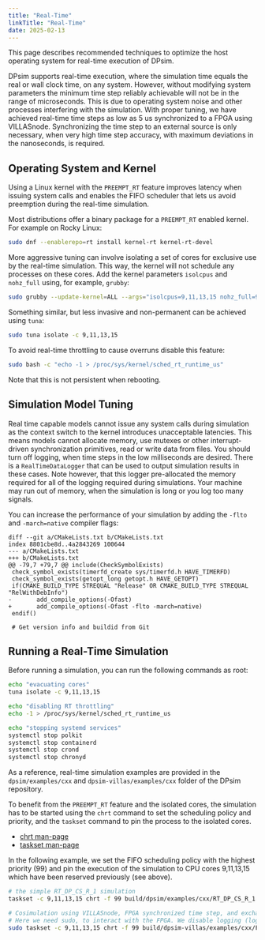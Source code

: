 ```yaml
---
title: "Real-Time"
linkTitle: "Real-Time"
date: 2025-02-13
---
```


This page describes recommended techniques to optimize the host operating system for real-time execution of DPsim.

DPsim supports real-time execution, where the simulation time equals the real or wall clock time, on any system.
However, without modifying system parameters the minimum time step reliably achievable will not be in the range of microseconds.
This is due to operating system noise and other processes interfering with the simulation.
With proper tuning, we have achieved real-time time steps as low as 5 us synchronized to a FPGA using VILLASnode.
Synchronizing the time step to an external source is only necessary, when very high time step accuracy, with maximum deviations in the nanoseconds, is required.


## Operating System and Kernel

Using a Linux kernel with the `PREEMPT_RT` feature improves latency when issuing system calls and enables the FIFO scheduler that lets us avoid preemption during the real-time simulation.

Most distributions offer a binary package for a `PREEMPT_RT` enabled kernel. For example on Rocky Linux:
```bash
sudo dnf --enablerepo=rt install kernel-rt kernel-rt-devel
```

More aggressive tuning can involve isolating a set of cores for exclusive use by the real-time simulation.
This way, the kernel will not schedule any processes on these cores.
Add the kernel parameters `isolcpus` and `nohz_full` using, for example, `grubby`:
```bash
sudo grubby --update-kernel=ALL --args="isolcpus=9,11,13,15 nohz_full=9,11,13,15"
```

Something similar, but less invasive and non-permanent can be achieved using `tuna`:
```bash
sudo tuna isolate -c 9,11,13,15
```

To avoid real-time throttling to cause overruns disable this feature:
```bash
sudo bash -c "echo -1 > /proc/sys/kernel/sched_rt_runtime_us"
```
Note that this is not persistent when rebooting.

## Simulation Model Tuning

Real time capable models cannot issue any system calls during simulation as the context switch to the kernel introduces unacceptable latencies.
This means models cannot allocate memory, use mutexes or other interrupt-driven synchronization primitives, read or write data from files.
You should turn off logging, when time steps in the low milliseconds are desired.
There is a `RealTimeDataLogger` that can be used to output simulation results in these cases.
Note however, that this logger pre-allocated the memory required for all of the logging required during simulations.
Your machine may run out of memory, when the simulation is long or you log too many signals.

You can increase the performance of your simulation by adding the `-flto` and  `-march=native` compiler flags:
```
diff --git a/CMakeLists.txt b/CMakeLists.txt
index 8801cbe8d..4a2843269 100644
--- a/CMakeLists.txt
+++ b/CMakeLists.txt
@@ -79,7 +79,7 @@ include(CheckSymbolExists)
 check_symbol_exists(timerfd_create sys/timerfd.h HAVE_TIMERFD)
 check_symbol_exists(getopt_long getopt.h HAVE_GETOPT)
 if(CMAKE_BUILD_TYPE STREQUAL "Release" OR CMAKE_BUILD_TYPE STREQUAL "RelWithDebInfo")
-       add_compile_options(-Ofast)
+       add_compile_options(-Ofast -flto -march=native)
 endif()

 # Get version info and buildid from Git
```

## Running a Real-Time Simulation

Before running a simulation, you can run the following commands as root:
```bash
echo "evacuating cores"
tuna isolate -c 9,11,13,15

echo "disabling RT throttling"
echo -1 > /proc/sys/kernel/sched_rt_runtime_us

echo "stopping systemd services"
systemctl stop polkit
systemctl stop containerd
systemctl stop crond
systemctl stop chronyd
```

As a reference, real-time simulation examples are provided in the `dpsim/examples/cxx` and `dpsim-villas/examples/cxx` folder of the DPsim repository.

To benefit from the `PREEMPT_RT` feature and the isolated cores, the simulation has to be started using the `chrt` command to set the scheduling policy and priority, and the `taskset` command to pin the process to the isolated cores.
- [chrt man-page](http://man7.org/linux/man-pages/man1/chrt.1.html)
- [taskset man-page](http://man7.org/linux/man-pages/man1/taskset.1.html)

In the following example, we set the FIFO scheduling policy with the highest priority (99) and pin the execution of the simulation to CPU cores 9,11,13,15 which have been reserved previously (see above).

```bash
# the simple RT_DP_CS_R_1 simulation
taskset -c 9,11,13,15 chrt -f 99 build/dpsim/examples/cxx/RT_DP_CS_R_1

# Cosimulation using VILLASnode, FPGA synchronized time step, and exchanging data via Aurora interface.
# Here we need sudo, to interact with the FPGA. We disable logging (log=false) and set the time step to 50 us (-t 0.00005).
sudo taskset -c 9,11,13,15 chrt -f 99 build/dpsim-villas/examples/cxx/FpgaCosim3PhInfiniteBus -o log=false -t 0.00005 -d 10
```

